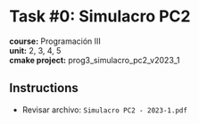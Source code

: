 # Task #0: Simulacro PC2  
**course:** Programación III  
**unit:** 2, 3, 4, 5  
**cmake project:** prog3_simulacro_pc2_v2023_1
## Instructions
- Revisar archivo: `Simulacro PC2 - 2023-1.pdf`

